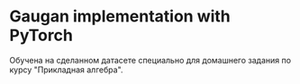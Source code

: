 # Gaugan implementation with PyTorch
Обучена на сделанном датасете специально для домашнего задания по курсу "Прикладная алгебра".
